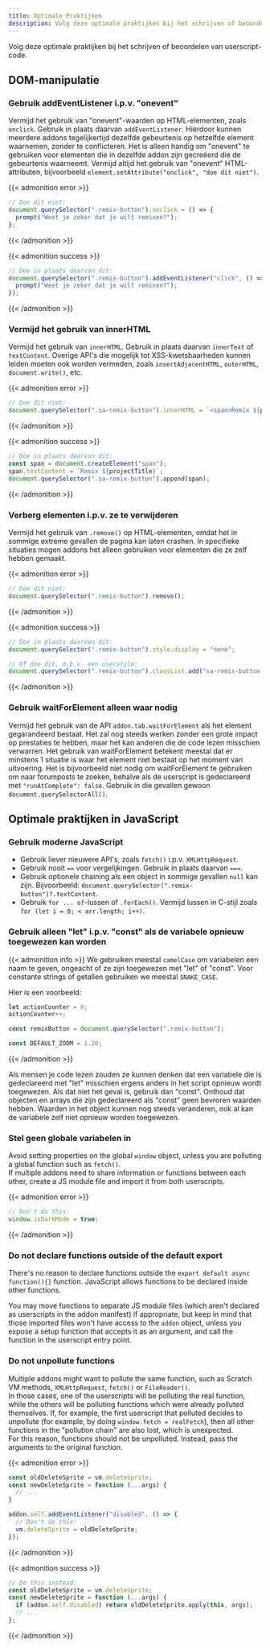 ```yaml
---
title: Optimale Praktijken
description: Volg deze optimale praktijken bij het schrijven of beoordelen van userscript-code.
---
```


Volg deze optimale praktijken bij het schrijven of beoordelen van userscript-code.


## DOM-manipulatie


### Gebruik addEventListener i.p.v. "onevent"

Vermijd het gebruik van "onevent"-waarden op HTML-elementen, zoals `onclick`. Gebruik in plaats daarvan `addEventListener`. Hierdoor kunnen meerdere addons tegelijkertijd dezelfde gebeurtenis op hetzelfde element waarnemen, zonder te conflicteren.
Het is alleen handig om "onevent" te gebruiken voor elementen die in dezelfde addon zijn gecreëerd die de gebeurtenis waarneemt.
Vermijd altijd het gebruik van "onevent" HTML-attributen, bijvoorbeeld `element.setAttribute("onclick", "doe dit niet")`.

{{< admonition error >}}
```js
// Doe dit niet:
document.querySelector(".remix-button").onclick = () => {
  prompt("Weet je zeker dat je wilt remixen?");
};
```
{{< /admonition >}}

{{< admonition success >}}
```js
// Doe in plaats daarvan dit:
document.querySelector(".remix-button").addEventListener("click", () => {
  prompt("Weet je zeker dat je wilt remixen?");
});
```
{{< /admonition >}}

### Vermijd het gebruik van innerHTML

Vermijd het gebruik van `innerHTML`. Gebruik in plaats daarvan `innerText` of `textContent`.
Overige API's die mogelijk tot XSS-kwetsbaarheden kunnen leiden moeten ook worden vermeden, zoals `insertAdjacentHTML`, `outerHTML`, `document.write()`, etc.

{{< admonition error >}}
```js
// Doe dit niet:
document.querySelector(".sa-remix-button").innerHTML = `<span>Remix ${projectTitle}</span>`;
```
{{< /admonition >}}

{{< admonition success >}}
```js
// Doe in plaats daarvan dit:
const span = document.createElement("span");
span.textContent = `Remix ${projectTitle}`;
document.querySelector(".sa-remix-button").append(span);
```
{{< /admonition >}}

### Verberg elementen i.p.v. ze te verwijderen

Vermijd het gebruik van `.remove()` op HTML-elementen, omdat het in sommige extreme gevallen de pagina kan laten crashen.
In specifieke situaties mogen addons het alleen gebruiken voor elementen die ze zelf hebben gemaakt.

{{< admonition error >}}
```js
// Doe dit niet:
document.querySelector(".remix-button").remove();
```
{{< /admonition >}}

{{< admonition success >}}
```js
// Doe in plaats daarvan dit:
document.querySelector(".remix-button").style.display = "none";

// Of doe dit, m.b.v. een userstyle:
document.querySelector(".remix-button").classList.add("sa-remix-button-hidden");
```
{{< /admonition >}}

### Gebruik waitForElement alleen waar nodig

Vermijd het gebruik van de API `addon.tab.waitForElement` als het element gegarandeerd bestaat. Het zal nog steeds werken zonder een grote impact op prestaties te hebben, maar het kan anderen die de code lezen misschien verwarren. Het gebruik van waitForElement betekent meestal dat er minstens 1 situatie is waar het element niet bestaat op het moment van uitvoering.
Het is bijvoorbeeld niet nodig om waitForElement te gebruiken om naar forumposts te zoeken, behalve als de userscript is gedeclareerd met `"runAtComplete": false`. Gebruik in die gevallen gewoon `document.querySelectorAll()`.


## Optimale praktijken in JavaScript


### Gebruik moderne JavaScript

- Gebruik liever nieuwere API's, zoals `fetch()` i.p.v. `XMLHttpRequest`.
- Gebruik nooit `==` voor vergelijkingen. Gebruik in plaats daarvan `===`.
- Gebruik optionele chaining als een object in sommige gevallen `null` kan zijn.
Bijvoorbeeld: `document.querySelector(".remix-button")?.textContent`.
- Gebruik `for ... of`-lussen of `.forEach()`.
Vermijd lussen in C-stijl zoals `for (let i = 0; < arr.length; i++)`.

### Gebruik alleen "let" i.p.v. "const" als de variabele opnieuw toegewezen kan worden

{{< admonition info >}}
We gebruiken meestal `camelCase` om variabelen een naam te geven, ongeacht of ze zijn toegewezen met "let" of "const".
Voor constante strings of getallen gebruiken we meestal `SNAKE_CASE`.

Hier is een voorbeeld:
```js
let actionCounter = 0;
actionCounter++;

const remixButton = document.querySelector(".remix-button");

const DEFAULT_ZOOM = 1.20;
```
{{< /admonition >}}

Als mensen je code lezen zouden ze kunnen denken dat een variabele die is gedeclareerd met "let" misschien ergens anders in het script opnieuw wordt toegewezen. Als dat niet het geval is, gebruik dan "const".
Onthoud dat objecten en arrays die zijn gedeclareerd als "const" geen bevroren waarden hebben. Waarden in het object kunnen nog steeds veranderen, ook al kan de variabele zelf niet opnieuw worden toegewezen.

### Stel geen globale variabelen in

Avoid setting properties on the global `window` object, unless you are polluting a global function such as `fetch()`.  
If multiple addons need to share information or functions between each other, create a JS module file and import it from both userscripts.

{{< admonition error >}}
```js
// Don't do this:
window.isDarkMode = true;
```
{{< /admonition >}}

### Do not declare functions outside of the default export

There's no reason to declare functions outside the `export default async function(){}` function. JavaScript allows functions to be declared inside other functions.

You may move functions to separate JS module files (which aren't declared as userscripts in the addon manifest) if appropriate, but keep in mind that those imported files won't have access to the `addon` object, unless you expose a setup function that accepts it as an argument, and call the function in the userscript entry point.

### Do not unpollute functions

Multiple addons might want to pollute the same function, such as Scratch VM methods, `XMLHttpRequest`, `fetch()` or `FileReader()`.  
In those cases, one of the userscripts will be polluting the real function, while the others will be polluting functions which were already polluted themselves. If, for example, the first userscript that polluted decides to unpollute (for example, by doing `window.fetch = realFetch`), then all other functions in the "pollution chain" are also lost, which is unexpected.  
For this reason, functions should not be unpolluted. Instead, pass the arguments to the original function.

{{< admonition error >}}
```js
const oldDeleteSprite = vm.deleteSprite;
const newDeleteSprite = function (...args) {
  // ...
}

addon.self.addEventListener("disabled", () => {
  // Don't do this:
  vm.deleteSprite = oldDeleteSprite;
});
```
{{< /admonition >}}

{{< admonition success >}}
```js
// Do this instead:
const oldDeleteSprite = vm.deleteSprite;
const newDeleteSprite = function (...args) {
  if (addon.self.disabled) return oldDeleteSprite.apply(this, args);
  // ...
};
```
{{< /admonition >}}
